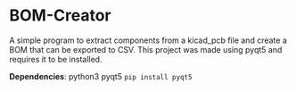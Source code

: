 # BOM-Creator
A simple program to extract components from a kicad_pcb file and create a BOM that can be exported to CSV. This project was made using pyqt5 and requires it to be installed.

**Dependencies**:
python3
pyqt5
`pip install pyqt5`
